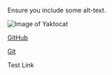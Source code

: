  Ensure you include some alt-text.

![Image of Yaktocat](https://octodex.github.com/images/yaktocat.png)



[GitHub](http://github.com)

[Git](https://lab.github.com/githubtraining/paths/first-day-on-github)

Test Link
